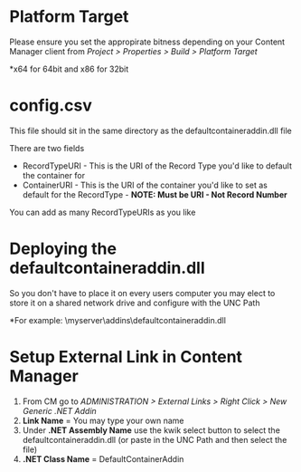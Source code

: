 # Platform Target
Please ensure you set the appropirate bitness depending on your Content Manager client from <i>Project > Properties > Build > Platform Target</i>

*x64 for 64bit and x86 for 32bit

# config.csv
This file should sit in the same directory as the defaultcontaineraddin.dll file

There are two fields
* RecordTypeURI - This is the URI of the Record Type you'd like to default the container for
* ContainerURI - This is the URI of the container you'd like to set as default for the RecordType - <b>NOTE: Must be URI - Not Record Number</b>

You can add as many RecordTypeURIs as you like

# Deploying the defaultcontaineraddin.dll
So you don't have to place it on every users computer you may elect to store it on a shared network drive and configure with the UNC Path

*For example: \\myserver\addins\defaultcontaineraddin.dll

# Setup External Link in Content Manager
1. From CM go to <i>ADMINISTRATION > External Links > Right Click > New Generic .NET Addin</i>
2. <b>Link Name</b> = You may type your own name
3. Under <b>.NET Assembly Name</b> use the kwik select button to select the defaultcontaineraddin.dll (or paste in the UNC Path and then select the file)
4. <b>.NET Class Name</b> = DefaultContainerAddin

